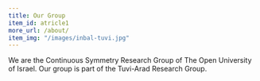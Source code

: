 ```yaml
---
title: Our Group
item_id: atricle1
more_url: /about/
item_img: "/images/inbal-tuvi.jpg"
---
```

We are the Continuous Symmetry Research Group of The Open University of Israel. 
Our group is part of the Tuvi-Arad Research Group.




